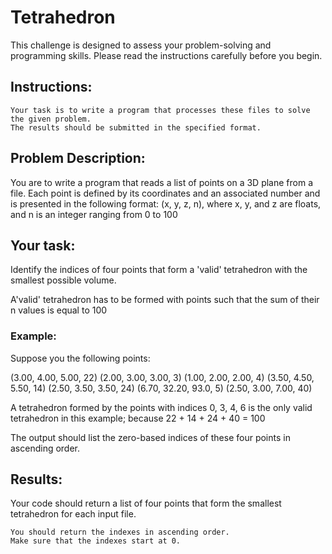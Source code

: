 # Tetrahedron

This challenge is designed to assess your problem-solving and programming skills. Please read the instructions carefully before you begin.


## Instructions:

    Your task is to write a program that processes these files to solve the given problem.
    The results should be submitted in the specified format.

## Problem Description:

You are to write a program that reads a list of points on a 3D plane from a file. Each point is defined by its coordinates and an associated number and is presented in the following format: (x, y, z, n), where x, y, and z are floats, and n is an integer ranging from 0 to 100

## Your task: 

Identify the indices of four points that form a 'valid' tetrahedron with the smallest possible volume.

A'valid' tetrahedron has to be formed with points such that the sum of their n values is equal to 100


### Example:

Suppose you the following points:

(3.00, 4.00, 5.00, 22)
(2.00, 3.00, 3.00, 3)
(1.00, 2.00, 2.00, 4)
(3.50, 4.50, 5.50, 14)
(2.50, 3.50, 3.50, 24)
(6.70, 32.20, 93.0, 5)
(2.50, 3.00, 7.00, 40)

A tetrahedron formed by the points with indices 0, 3, 4, 6 is the only valid tetrahedron in this example; because 22 + 14 + 24 + 40 = 100

The output should list the zero-based indices of these four points in ascending order.


## Results:
Your code should return a list of four points that form the smallest tetrahedron for each input file.

    You should return the indexes in ascending order.
    Make sure that the indexes start at 0.